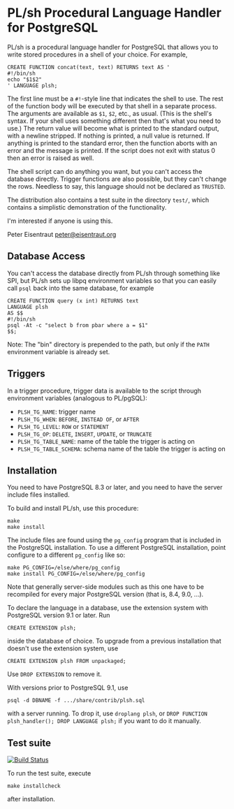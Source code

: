 PL/sh Procedural Language Handler for PostgreSQL
================================================

PL/sh is a procedural language handler for PostgreSQL that allows you
to write stored procedures in a shell of your choice.  For example,

    CREATE FUNCTION concat(text, text) RETURNS text AS '
    #!/bin/sh
    echo "$1$2"
    ' LANGUAGE plsh;

The first line must be a `#!`-style line that indicates the shell to
use.  The rest of the function body will be executed by that shell in
a separate process.  The arguments are available as `$1`, `$2`, etc.,
as usual.  (This is the shell's syntax. If your shell uses something
different then that's what you need to use.)  The return value will
become what is printed to the standard output, with a newline
stripped.  If nothing is printed, a null value is returned.  If
anything is printed to the standard error, then the function aborts
with an error and the message is printed.  If the script does not exit
with status 0 then an error is raised as well.

The shell script can do anything you want, but you can't access the
database directly.  Trigger functions are also possible, but they
can't change the rows.  Needless to say, this language should not be
declared as `TRUSTED`.

The distribution also contains a test suite in the directory `test/`,
which contains a simplistic demonstration of the functionality.

I'm interested if anyone is using this.

Peter Eisentraut <peter@eisentraut.org>

Database Access
---------------

You can't access the database directly from PL/sh through something
like SPI, but PL/sh sets up libpq environment variables so that you
can easily call `psql` back into the same database, for example

    CREATE FUNCTION query (x int) RETURNS text
    LANGUAGE plsh
    AS $$
    #!/bin/sh
    psql -At -c "select b from pbar where a = $1"
    $$;

Note: The "bin" directory is prepended to the path, but only if the `PATH` environment variable is already set.

Triggers
--------

In a trigger procedure, trigger data is available to the script
through environment variables (analogous to PL/pgSQL):

* `PLSH_TG_NAME`: trigger name
* `PLSH_TG_WHEN`: `BEFORE`, `INSTEAD OF`, or `AFTER`
* `PLSH_TG_LEVEL`: `ROW` or `STATEMENT`
* `PLSH_TG_OP`: `DELETE`, `INSERT`, `UPDATE`, or `TRUNCATE`
* `PLSH_TG_TABLE_NAME`: name of the table the trigger is acting on
* `PLSH_TG_TABLE_SCHEMA`: schema name of the table the trigger is acting on

Installation
------------

You need to have PostgreSQL 8.3 or later, and you need to have the
server include files installed.

To build and install PL/sh, use this procedure:

    make
    make install

The include files are found using the `pg_config` program that is
included in the PostgreSQL installation.  To use a different
PostgreSQL installation, point configure to a different `pg_config` like
so:

    make PG_CONFIG=/else/where/pg_config
    make install PG_CONFIG=/else/where/pg_config

Note that generally server-side modules such as this one have to be
recompiled for every major PostgreSQL version (that is, 8.4, 9.0,
...).

To declare the language in a database, use the extension system with
PostgreSQL version 9.1 or later.  Run

    CREATE EXTENSION plsh;

inside the database of choice.  To upgrade from a previous
installation that doesn't use the extension system, use

    CREATE EXTENSION plsh FROM unpackaged;

Use `DROP EXTENSION` to remove it.

With versions prior to PostgreSQL 9.1, use

    psql -d DBNAME -f .../share/contrib/plsh.sql

with a server running.  To drop it, use `droplang plsh`, or `DROP
FUNCTION plsh_handler(); DROP LANGUAGE plsh;` if you want to do it
manually.

Test suite
----------

[![Build Status](https://secure.travis-ci.org/petere/plsh.png)](http://travis-ci.org/petere/plsh)

To run the test suite, execute

    make installcheck

after installation.
